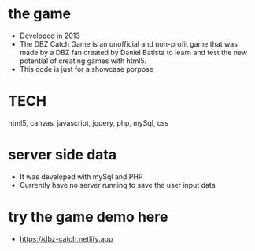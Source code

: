 # the game
- Developed in 2013
- The DBZ Catch Game is an unofficial and non-profit game that was 
made by a DBZ fan created by Daniel Batista to learn and test the 
new potential of creating games with html5.
- This code is just for a showcase porpose

# TECH
 html5, canvas, javascript, jquery, php, mySql, css

# server side data
- It was developed with mySql and PHP
- Currently have no server running to save the user input data

# try the game demo here
- https://dbz-catch.netlify.app

